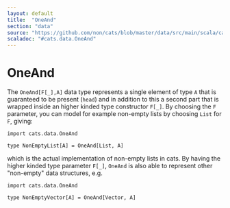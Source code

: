 ```yaml
---
layout: default
title:  "OneAnd"
section: "data"
source: "https://github.com/non/cats/blob/master/data/src/main/scala/cats/data/OneAnd.scala"
scaladoc: "#cats.data.OneAnd"
---
```

# OneAnd

The `OneAnd[F[_],A]` data type represents a single element of type `A`
that is guaranteed to be present (`head`) and in addition to this a
second part that is wrapped inside an higher kinded type constructor
`F[_]`.  By choosing the `F` parameter, you can model for example
non-empty lists by choosing `List` for `F`, giving:

```tut:silent
import cats.data.OneAnd

type NonEmptyList[A] = OneAnd[List, A]
```

which is the actual implementation of non-empty lists in cats.  By
having the higher kinded type parameter `F[_]`, `OneAnd` is also able
to represent other "non-empty" data structures, e.g.

```tut:silent
import cats.data.OneAnd

type NonEmptyVector[A] = OneAnd[Vector, A]
```
